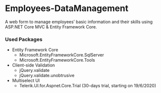 # Employees-DataManagement
A web form to manage employees’ basic information and their skills using ASP.NET Core MVC &amp; Entity Framework Core.

### Used Packages
- Entity Framework Core
  - Microsoft.EntityFrameworkCore.SqlServer
  - Microsoft.EntityFrameworkCore.Tools
- Client-side Validation
  - jQuery.validate
  - jQuery.validate.unobtrusive
- Multiselect UI
  - Telerik.UI.for.Aspnet.Core.Trial (30-days trial, starting on 19/6/2020)
